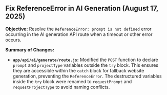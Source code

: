 ## Fix ReferenceError in AI Generation (August 17, 2025)

**Objective:** Resolve the `ReferenceError: prompt is not defined` error occurring in the AI generation API route when a timeout or other error occurs.

**Summary of Changes:**

-   **`app/api/ai/generate/route.js`:** Modified the `POST` function to declare `prompt` and `projectType` variables outside the `try` block. This ensures they are accessible within the `catch` block for fallback website generation, preventing the `ReferenceError`. The destructured variables inside the `try` block were renamed to `requestPrompt` and `requestProjectType` to avoid naming conflicts.
